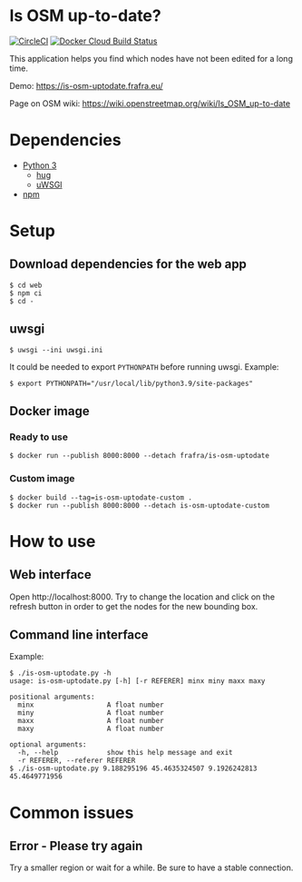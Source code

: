 # Is OSM up-to-date?

[![CircleCI](https://img.shields.io/circleci/build/github/frafra/is-osm-uptodate.svg)](https://circleci.com/gh/frafra/is-osm-uptodate)
[![Docker Cloud Build Status](https://img.shields.io/docker/cloud/build/frafra/is-osm-uptodate.svg)](https://hub.docker.com/r/frafra/is-osm-uptodate)

This application helps you find which nodes have not been edited for a long time.

Demo: https://is-osm-uptodate.frafra.eu/

Page on OSM wiki: https://wiki.openstreetmap.org/wiki/Is_OSM_up-to-date

# Dependencies

- [Python 3](https://www.python.org/)
  - [hug](http://www.hug.rest/)
  - [uWSGI](https://uwsgi-docs.readthedocs.io/)
- [npm](https://www.npmjs.com/)

# Setup

## Download dependencies for the web app

```
$ cd web
$ npm ci
$ cd -
```

## uwsgi

```
$ uwsgi --ini uwsgi.ini
```

It could be needed to export `PYTHONPATH` before running uwsgi. Example:
```
$ export PYTHONPATH="/usr/local/lib/python3.9/site-packages"
```

## Docker image

### Ready to use

```
$ docker run --publish 8000:8000 --detach frafra/is-osm-uptodate
```

### Custom image

```
$ docker build --tag=is-osm-uptodate-custom .
$ docker run --publish 8000:8000 --detach is-osm-uptodate-custom
```

# How to use

## Web interface

Open http://localhost:8000. Try to change the location and click on the refresh button in order to get the nodes for the new bounding box.

## Command line interface

Example:

```
$ ./is-osm-uptodate.py -h
usage: is-osm-uptodate.py [-h] [-r REFERER] minx miny maxx maxy

positional arguments:
  minx                  A float number
  miny                  A float number
  maxx                  A float number
  maxy                  A float number

optional arguments:
  -h, --help            show this help message and exit
  -r REFERER, --referer REFERER
$ ./is-osm-uptodate.py 9.188295196 45.4635324507 9.1926242813 45.4649771956
```

# Common issues

## Error - Please try again

Try a smaller region or wait for a while. Be sure to have a stable connection.
